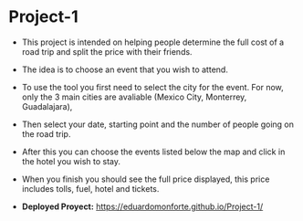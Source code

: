 # Project-1

- This project is intended on helping people determine the full cost of a road trip and split the price with their friends.

- The idea is to choose an event that you wish to attend.

- To use the tool you first need to select the city for the event. For now, only the 3 main cities are avaliable (Mexico City, Monterrey, Guadalajara), 

- Then select your date, starting point and the number of people going on the road trip.

- After this you can choose the events listed below the map and click in the hotel you wish to stay. 

- When you finish you should see the full price displayed, this price includes tolls, fuel, hotel and tickets. 

- **Deployed Proyect:** https://eduardomonforte.github.io/Project-1/
